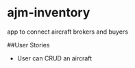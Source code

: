 # ajm-inventory

app to connect aircraft brokers and buyers


##User Stories
- User can CRUD an aircraft

